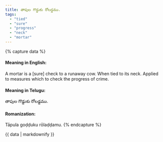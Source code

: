 ```yaml
---
title: తాపుల గొడ్డుకు రోలడ్డము.
tags:
  - "tied"
  - "sure"
  - "progress"
  - "neck"
  - "mortar"
---
```


{% capture data %}
#### Meaning in English:
A mortar is a [sure] check to a runaway cow.
When tied to its neck.
Applied to measures which to check the progress of crime.

#### Meaning in Telugu:
తాపుల గొడ్డుకు రోలడ్డము.

#### Romanization:
Tāpula goḍḍuku rōlaḍḍamu.
{% endcapture %}

{{ data | markdownify }}

